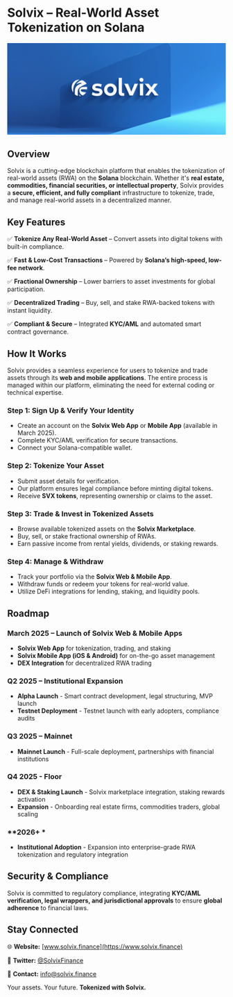 # **Solvix – Real-World Asset Tokenization on Solana**

![Solvix Header](files/img/header.jpg)

## **Overview**
Solvix is a cutting-edge blockchain platform that enables the tokenization of real-world assets (RWA) on the **Solana** blockchain. Whether it's **real estate, commodities, financial securities, or intellectual property**, Solvix provides a **secure, efficient, and fully compliant** infrastructure to tokenize, trade, and manage real-world assets in a decentralized manner.

## **Key Features**
✅ **Tokenize Any Real-World Asset** – Convert assets into digital tokens with built-in compliance.

✅ **Fast & Low-Cost Transactions** – Powered by **Solana’s high-speed, low-fee network**.

✅ **Fractional Ownership** – Lower barriers to asset investments for global participation.

✅ **Decentralized Trading** – Buy, sell, and stake RWA-backed tokens with instant liquidity.

✅ **Compliant & Secure** – Integrated **KYC/AML** and automated smart contract governance.

## **How It Works**
Solvix provides a seamless experience for users to tokenize and trade assets through its **web and mobile applications**. The entire process is managed within our platform, eliminating the need for external coding or technical expertise.

### **Step 1: Sign Up & Verify Your Identity**
- Create an account on the **Solvix Web App** or **Mobile App** (available in March 2025).
- Complete KYC/AML verification for secure transactions.
- Connect your Solana-compatible wallet.

### **Step 2: Tokenize Your Asset**
- Submit asset details for verification.
- Our platform ensures legal compliance before minting digital tokens.
- Receive **SVX tokens**, representing ownership or claims to the asset.

### **Step 3: Trade & Invest in Tokenized Assets**
- Browse available tokenized assets on the **Solvix Marketplace**.
- Buy, sell, or stake fractional ownership of RWAs.
- Earn passive income from rental yields, dividends, or staking rewards.

### **Step 4: Manage & Withdraw**
- Track your portfolio via the **Solvix Web & Mobile App**.
- Withdraw funds or redeem your tokens for real-world value.
- Utilize DeFi integrations for lending, staking, and liquidity pools.

## **Roadmap**
### **March 2025 – Launch of Solvix Web & Mobile Apps**
- **Solvix Web App** for tokenization, trading, and staking
- **Solvix Mobile App (iOS & Android)** for on-the-go asset management
- **DEX Integration** for decentralized RWA trading

### **Q2 2025 – Institutional Expansion**
- **Alpha Launch** - Smart contract development, legal structuring, MVP launch
- **Testnet Deployment** - Testnet launch with early adopters, compliance audits

### **Q3 2025 – Mainnet**
- **Mainnet Launch** - Full-scale deployment, partnerships with financial institutions

### **Q4 2025 - Floor**
- **DEX & Staking Launch** - Solvix marketplace integration, staking rewards activation
- **Expansion** - Onboarding real estate firms, commodities traders, global scaling

### **2026+ *
- **Institutional Adoption** - Expansion into enterprise-grade RWA tokenization and regulatory integration

## **Security & Compliance**
Solvix is committed to regulatory compliance, integrating **KYC/AML verification, legal wrappers, and jurisdictional approvals** to ensure **global adherence** to financial laws.

## **Stay Connected**
🌐 **Website:** [www.solvix.finance](https://www.solvix.finance)

📢 **Twitter:** [@SolvixFinance](https://www.x.com/solvixfinance)

📧 **Contact:** info@solvix.finance

Your assets. Your future. **Tokenized with Solvix.**
